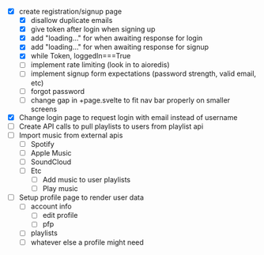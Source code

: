 - [x] create registration/signup page
  - [x] disallow duplicate emails
  - [x] give token after login when signing up
  - [x] add "loading..." for when awaiting response for login
  - [x] add "loading..." for when awaiting response for signup
  - [x] while Token, loggedIn===True
  - [ ] implement rate limiting (look in to aioredis)
  - [ ] implement signup form expectations (password strength, valid email, etc)
  - [ ] forgot password
  - [ ] change gap in +page.svelte to fit nav bar properly on smaller screens
- [x] Change login page to request login with email instead of username
- [ ] Create API calls to pull playlists to users from playlist api
- [ ] Import music from external apis
  - [ ] Spotify
  - [ ] Apple Music
  - [ ] SoundCloud
  - [ ] Etc
    - [ ] Add music to user playlists
    - [ ] Play music
- [ ] Setup profile page to render user data
  - [ ] account info
    - [ ] edit profile
    - [ ] pfp
  - [ ] playlists
  - [ ] whatever else a profile might need
